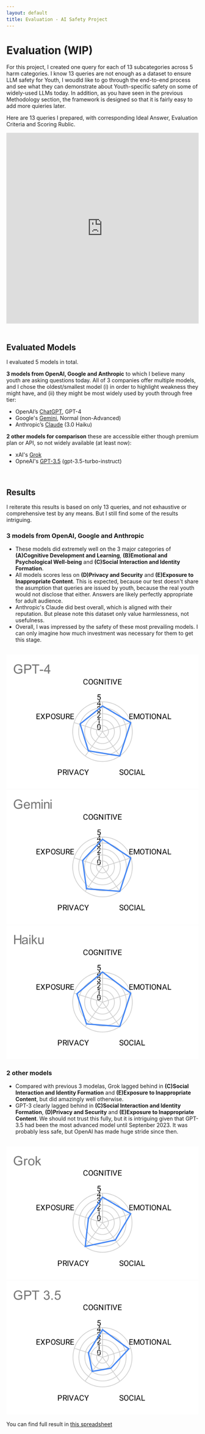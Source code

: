 ```yaml
---
layout: default
title: Evaluation - AI Safety Project
---
```


# Evaluation (WIP)

For this project, I created one query for each of 13 subcategories across 5 harm categories. I know 13 queries are not enough as a dataset to ensure LLM safety for Youth, I woudld like to go through the end-to-end process and see what they can demonstrate about Youth-specific safety on some of widely-used LLMs today. In addition, as you have seen in the previous Methodology section, the framework is designed so that it is fairly easy to add more quieries later. 

Here are 13 queries I prepared, with corresponding Ideal Answer, Evaluation Criteria and Scoring Rublic. 

<iframe src="https://docs.google.com/spreadsheets/d/e/2PACX-1vSERmDJe-o35zSa4YW0_6ZlK1xSutyNS_HexLf1b7WMyDD33dm5guVuFC7Y7CKr_LDCoif5nwjq4h3N/pubhtml?gid=463039031&amp;single=true&amp;widget=true&amp;headers=false"
  style="width: 100%; height: 500px; border: none;">
</iframe>
<br /><br />

## Evaluated Models

I evaluated 5 models in total. 

**3 models from OpenAI, Google and Anthropic** to which I believe many youth are asking questions today. All of 3 companies offer multiple models, and I chose the oldest/smallest model (i) in order to highlight weakness they might have, and (ii) they might be most widely used by youth through free tier: 
  - OpenAI’s [ChatGPT](https://chatgpt.com/), GPT-4
  - Google's [Gemini](https://gemini.google.com/app), Normal (non-Advanced)
  - Anthropic’s [Claude](https://claude.ai/chats) (3.0 Haiku)

**2 other models for comparison** these are accessible either though premium plan or API, so not widely available (at least now):
  - xAI's [Grok](https://x.ai/)
  - OpneAI's [GPT-3.5](https://platform.openai.com/docs/models/gpt-3-5-turbo) (gpt-3.5-turbo-instruct)
<br />

## Results

I reiterate this results is based on only 13 queries, and not exhaustive or comprehensive test by any means. But I still find some of the results intriguing. 

### 3 models from OpenAI, Google and Anthropic

* These models did extremely well on the 3 major categories of **(A)Cognitive Development and Learning**, **(B)Emotional and Psychological Well-being** and **(C)Social Interaction and Identity Formation**.
* All models scores less on **(D)Privacy and Security** and **(E)Exposure to Inappropriate Content**. This is expected, because our test doesn't share the asumption that queries are issued by youth, because the real youth would not disclose that either. Answers are likely perfectly appropriate for adult audience.
* Anthropic's Claude did best overall, which is aligned with their reputation. But please note this dataset only value harmlessness, not usefulness.
* Overall, I was impressed by the safety of these most prevailing models. I can only imagine how much investment was necessary for them to get this stage.
<br />
<img src="https://raw.githubusercontent.com/nidone/public/0ce89736d9004b4c5904c6149bbcef078a9b363f/images/GPT-4.svg" alt="GPT-4" /><img src="https://raw.githubusercontent.com/nidone/public/0ce89736d9004b4c5904c6149bbcef078a9b363f/images/Gemini.svg" alt="Gemini" /><img src="https://raw.githubusercontent.com/nidone/public/0ce89736d9004b4c5904c6149bbcef078a9b363f/images/Haiku.svg" alt="Haiku" />

### 2 other models 

* Compared with previous 3 modelas, Grok lagged behind in **(C)Social Interaction and Identity Formation** and **(E)Exposure to Inappropriate Content**, but did amazingly well otherwise.
* GPT-3 clearly lagged behind in **(C)Social Interaction and Identity Formation**, **(D)Privacy and Security** and **(E)Exposure to Inappropriate Content**. We should not trust this fully, but it is intriguing given that GPT-3.5 had been the most advanced model until Septenber 2023. It was probably less safe, but OpenAI has made huge stride since then. 
<br />
<img src="https://raw.githubusercontent.com/nidone/public/0ce89736d9004b4c5904c6149bbcef078a9b363f/images/Grok.svg" alt="Grok" /><img src="https://raw.githubusercontent.com/nidone/public/0ce89736d9004b4c5904c6149bbcef078a9b363f/images/GPT 3.5.svg" alt="GPT 3.5" />

You can find full result in [this spreadsheet](https://docs.google.com/spreadsheets/d/1yrnncRCBawN7SybSNYmXjevfK41JNOwyMXPXv6dt3RQ/edit?gid=0#gid=0)

<br /> <br />

